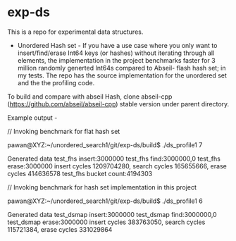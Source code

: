 # exp-ds
This is a repo for experimental data structures.
- Unordered Hash set - If you have a use case where you only want to insert/find/erase Int64 keys (or hashes) without iterating through all elements, the implementation in the project benchmarks faster for 3 million randomly generted Int64s compared to Abseil- flash hash set; in my tests. The repo has the source implementation for the unordered set and the the profiling code.

  

To build and compare with abseil Hash, clone abseil-cpp (https://github.com/abseil/abseil-cpp) stable version under parent
directory.



Example output -

// Invoking benchmark for flat hash set

pawan@XYZ:~/unordered_search1/git/exp-ds/build$ ./ds_profile1 7

Generated data
test_fhs insert:3000000
test_fhs find:3000000,0
test_fhs erase:3000000
insert cycles 1209704280, search cycles 165655666, erase cycles 414636578
test_fhs bucket count:4194303

 
 
 
// Invoking benchmark for hash set implementation in this project

pawan@XYZ:~/unordered_search1/git/exp-ds/build$ ./ds_profile1 6

Generated data
test_dsmap insert:3000000
test_dsmap find:3000000,0
test_dsmap erase:3000000
insert cycles 383763050, search cycles 115721384, erase cycles 331029864

